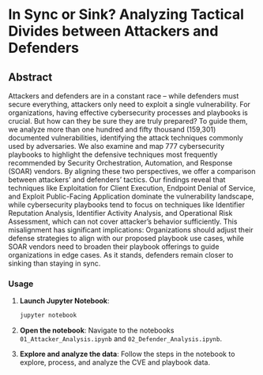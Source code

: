 # In Sync or Sink? Analyzing Tactical Divides between Attackers and Defenders

## Abstract

Attackers and defenders are in a constant race – while defenders must secure everything, attackers only need to exploit a single vulnerability. For organizations, having effective cybersecurity processes and playbooks is crucial. But how can they be sure they are truly prepared? To guide them, we analyze more than one hundred and fifty thousand (159,301) documented vulnerabilities, identifying the attack techniques commonly used by adversaries. We also examine and map 777 cybersecurity playbooks to highlight the defensive techniques most frequently recommended by Security Orchestration, Automation, and Response (SOAR) vendors. By aligning these two perspectives, we offer a comparison between attackers’ and defenders’ tactics. Our findings reveal that techniques like Exploitation for Client Execution, Endpoint Denial of Service, and Exploit Public-Facing Application dominate the vulnerability landscape, while cybersecurity playbooks tend to focus on techniques like Identifier Reputation Analysis, Identifier Activity Analysis, and Operational Risk Assessment, which can not cover attacker’s behavior sufficiently. This misalignment has significant implications: Organizations should adjust their defense strategies to align with our proposed playbook use cases, while SOAR vendors need to broaden their playbook offerings to guide organizations in edge cases. As it stands, defenders remain closer to sinking than staying in sync.

### Usage

1. **Launch Jupyter Notebook**:
    ```bash
    jupyter notebook
    ```

2. **Open the notebook**:
    Navigate to the  notebooks `01_Attacker_Analysis.ipynb` and `02_Defender_Analysis.ipynb`.

3. **Explore and analyze the data**:
    Follow the steps in the notebook to explore, process, and analyze the CVE and playbook data.
